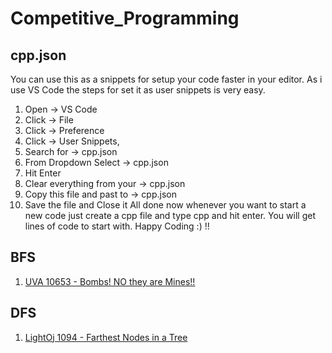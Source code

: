 # Competitive_Programming

## cpp.json
You can use this as a snippets for setup your code faster in your editor. As i use VS Code the steps for set it as user snippets is very easy. 
1. Open -> VS Code
2. Click -> File
3. Click -> Preference
4. Click -> User Snippets,
5. Search for -> cpp.json
6. From Dropdown Select -> cpp.json
7. Hit Enter
8. Clear everything from your -> cpp.json
9. Copy this file and past to -> cpp.json
10. Save the file and Close it
All done now whenever you want to start a new code just create a cpp file and type cpp and hit enter. You will get lines of code to start with. Happy Coding :) !!

## BFS
1. [UVA 10653 - Bombs! NO they are Mines!!](https://onlinejudge.org/index.php?option=com_onlinejudge&Itemid=8&category=18&page=show_problem&problem=1594)

## DFS
1. [LightOj 1094 - Farthest Nodes in a Tree](http://lightoj.com/volume_showproblem.php?problem=1094)